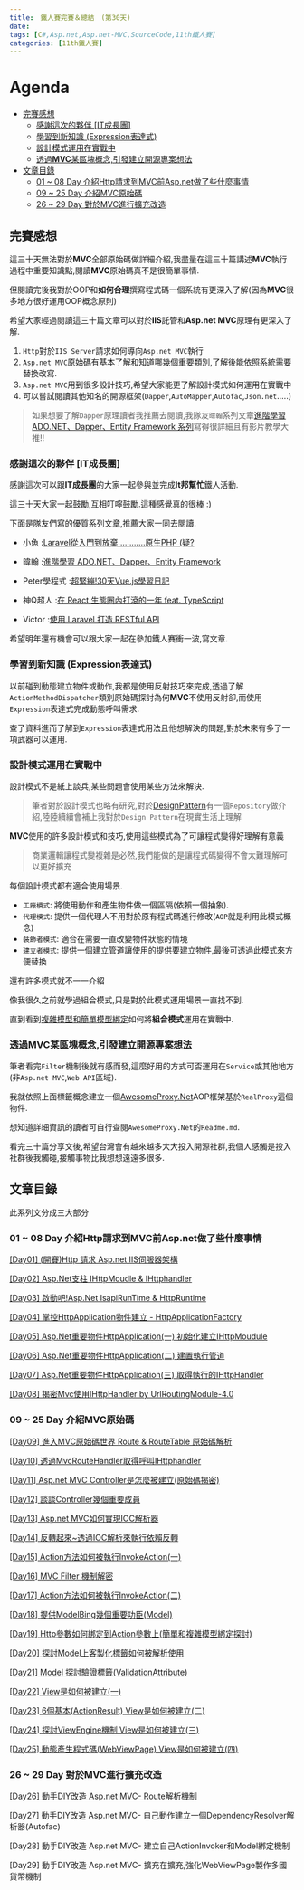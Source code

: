 ```yaml
---
title:　鐵人賽完賽＆總結　(第30天)
date: 
tags: [C#,Asp.net,Asp.net-MVC,SourceCode,11th鐵人賽]
categories: [11th鐵人賽]
---
```


# Agenda<!-- omit in toc -->
- [完賽感想](#%e5%ae%8c%e8%b3%bd%e6%84%9f%e6%83%b3)
  - [感謝這次的夥伴 [IT成長團]](#%e6%84%9f%e8%ac%9d%e9%80%99%e6%ac%a1%e7%9a%84%e5%a4%a5%e4%bc%b4-it%e6%88%90%e9%95%b7%e5%9c%98)
  - [學習到新知識 (Expression表達式)](#%e5%ad%b8%e7%bf%92%e5%88%b0%e6%96%b0%e7%9f%a5%e8%ad%98-expression%e8%a1%a8%e9%81%94%e5%bc%8f)
  - [設計模式運用在實戰中](#%e8%a8%ad%e8%a8%88%e6%a8%a1%e5%bc%8f%e9%81%8b%e7%94%a8%e5%9c%a8%e5%af%a6%e6%88%b0%e4%b8%ad)
  - [透過**MVC**某區塊概念,引發建立開源專案想法](#%e9%80%8f%e9%81%8emvc%e6%9f%90%e5%8d%80%e5%a1%8a%e6%a6%82%e5%bf%b5%e5%bc%95%e7%99%bc%e5%bb%ba%e7%ab%8b%e9%96%8b%e6%ba%90%e5%b0%88%e6%a1%88%e6%83%b3%e6%b3%95)
- [文章目錄](#%e6%96%87%e7%ab%a0%e7%9b%ae%e9%8c%84)
  - [01 ~ 08 Day 介紹Http請求到MVC前Asp.net做了些什麼事情](#01--08-day-%e4%bb%8b%e7%b4%b9http%e8%ab%8b%e6%b1%82%e5%88%b0mvc%e5%89%8daspnet%e5%81%9a%e4%ba%86%e4%ba%9b%e4%bb%80%e9%ba%bc%e4%ba%8b%e6%83%85)
  - [09 ~ 25 Day 介紹MVC原始碼](#09--25-day-%e4%bb%8b%e7%b4%b9mvc%e5%8e%9f%e5%a7%8b%e7%a2%bc)
  - [26 ~ 29 Day 對於MVC進行擴充改造](#26--29-day-%e5%b0%8d%e6%96%bcmvc%e9%80%b2%e8%a1%8c%e6%93%b4%e5%85%85%e6%94%b9%e9%80%a0)

## 完賽感想

這三十天無法對於**MVC**全部原始碼做詳細介紹,我盡量在這三十篇講述**MVC**執行過程中重要知識點,閱讀**MVC**原始碼真不是很簡單事情.

但閱讀完後我對於OOP和**如何合理**撰寫程式碼一個系統有更深入了解(因為**MVC**很多地方很好運用OOP概念原則)

希望大家經過閱讀這三十篇文章可以對於**IIS**託管和**Asp.net MVC**原理有更深入了解.

1. `Http`對於`IIS Server`請求如何導向`Asp.net MVC`執行
2. `Asp.net MVC`原始碼有基本了解和知道哪幾個重要類別,了解後能依照系統需要替換改寫.
3. `Asp.net MVC`用到很多設計技巧,希望大家能更了解設計模式如何運用在實戰中
4. 可以嘗試閱讀其他知名的開源框架(`Dapper`,`AutoMapper`,`Autofac`,`Json.net`.....)

> 如果想要了解`Dapper`原理讀者我推薦去閱讀,我隊友`暐翰`系列文章[進階學習 ADO.NET、Dapper、Entity Framework 系列](https://ithelp.ithome.com.tw/articles/10215127)寫得很詳細且有影片教學大推!!

### 感謝這次的夥伴 [IT成長團]

感謝這次可以跟**IT成長團**的大家一起參與並完成**It邦幫忙**鐵人活動.

這三十天大家一起鼓勵,互相叮嚀鼓勵.這種感覺真的很棒 :)

下面是隊友們寫的優質系列文章,推薦大家一同去閱讀.

* 小魚 :[Laravel從入門到放棄…………原生PHP (疑?](https://ithelp.ithome.com.tw/users/20105694/ironman/2139)

* 暐翰 :[進階學習 ADO.NET、Dapper、Entity Framework ](https://ithelp.ithome.com.tw/users/20105988/ironman/2161)

* Peter學程式 :[超緊繃!30天Vue.js學習日記](https://ithelp.ithome.com.tw/users/20110850/ironman/2171)

* 神Q超人 :[在 React 生態圈內打滾的一年 feat. TypeScript](https://ithelp.ithome.com.tw/users/20106935/ironman/2188)

* Victor :[使用 Laravel 打造 RESTful API](https://ithelp.ithome.com.tw/users/20105865/ironman/2466)

希望明年還有機會可以跟大家一起在參加鐵人賽衝一波,寫文章.

### 學習到新知識 (Expression表達式)

以前碰到動態建立物件或動作,我都是使用反射技巧來完成,透過了解`ActionMethodDispatcher`類別原始碼探討為何**MVC**不使用反射卻,而使用`Expression`表達式完成動態呼叫需求.

查了資料進而了解到`Expression`表達式用法且他想解決的問題,對於未來有多了一項武器可以運用.

### 設計模式運用在實戰中

設計模式不是紙上談兵,某些問題會使用某些方法來解決.

> 筆者對於設計模式也略有研究,對於[DesignPattern](https://github.com/isdaniel/DesignPattern)有一個`Repository`做介紹,陸陸續續會補上我對於`Design Pattern`在現實生活上理解

**MVC**使用的許多設計模式和技巧,使用這些模式為了可讓程式變得好理解有意義

> 商業邏輯讓程式變複雜是必然,我們能做的是讓程式碼變得不會太難理解可以更好擴充

每個設計模式都有適合使用場景.

* `工廠模式`: 將使用動作和產生物件做一個區隔(依賴一個抽象).
* `代理模式`: 提供一個代理人不用對於原有程式碼進行修改(`AOP`就是利用此模式概念)
* `裝飾者模式`: 適合在需要一直改變物件狀態的情境
* `建立者模式`: 提供一個建立管道讓使用的提供要建立物件,最後可透過此模式來方便替換

還有許多模式就不一一介紹

像我很久之前就學過組合模式,只是對於此模式運用場景一直找不到.

直到看到[複雜模型和簡單模型綁定](https://ithelp.ithome.com.tw/articles/10222831#response-311747)如何將**組合模式**運用在實戰中.

### 透過**MVC**某區塊概念,引發建立開源專案想法

筆者看完`Filter`機制後就有感而發,這麼好用的方式可否運用在`Service`或其他地方(非`Asp.net MVC`,`Web API`區域).

我就依照上面標籤概念建立一個[AwesomeProxy.Net](https://github.com/isdaniel/AwesomeProxy.Net)AOP框架基於`RealProxy`這個物件.

想知道詳細資訊的讀者可自行查閱`AwesomeProxy.Net`的`Readme.md`.

看完三十篇分享文後,希望台灣會有越來越多大大投入開源社群,我個人感觸是投入社群後我觸碰,接觸事物比我想想遠遠多很多.

## 文章目錄

此系列文分成三大部分

### 01 ~ 08 Day 介紹Http請求到MVC前Asp.net做了些什麼事情

[[Day01] (開賽)Http 請求 Asp.net IIS伺服器架構](https://ithelp.ithome.com.tw/articles/10214877)

[[Day02] Asp.Net支柱 IHttpMoudle & IHttphandler](https://ithelp.ithome.com.tw/articles/10214999)

[[Day03] 啟動吧!Asp.Net IsapiRunTime & HttpRuntime](https://ithelp.ithome.com.tw/articles/10215221)

[[Day04] 掌控HttpApplication物件建立 - HttpApplicationFactory](https://ithelp.ithome.com.tw/articles/10215400)

[[Day05] Asp.Net重要物件HttpApplication(一) 初始化建立IHttpMoudule](https://ithelp.ithome.com.tw/articles/10215676)

[[Day06] Asp.Net重要物件HttpApplication(二) 建置執行管道](https://ithelp.ithome.com.tw/articles/10216299)

[[Day07] Asp.Net重要物件HttpApplication(三) 取得執行的IHttpHandler](https://ithelp.ithome.com.tw/articles/10216960)

[[Day08] 揭密Mvc使用IHttpHandler by UrlRoutingModule-4.0](https://ithelp.ithome.com.tw/articles/10217375)

### 09 ~ 25 Day 介紹MVC原始碼

[[Day09] 進入MVC原始碼世界 Route & RouteTable 原始碼解析](https://ithelp.ithome.com.tw/articles/10217973)

[[Day10] 透過MvcRouteHandler取得呼叫IHttphandler](https://ithelp.ithome.com.tw/articles/10218521)

[[Day11] Asp.net MVC Controller是怎麼被建立(原始碼揭密)](https://ithelp.ithome.com.tw/articles/10219020)

[[Day12] 談談Controller幾個重要成員](https://ithelp.ithome.com.tw/articles/10219477)

[[Day13] Asp.net MVC如何實現IOC解析器](https://ithelp.ithome.com.tw/articles/10219981)

[[Day14] 反轉起來~透過IOC解析來執行依賴反轉](https://ithelp.ithome.com.tw/articles/10220510)

[[Day15] Action方法如何被執行InvokeAction(一)](https://ithelp.ithome.com.tw/articles/10220964)

[[Day16] MVC Filter 機制解密](https://ithelp.ithome.com.tw/articles/10221403)

[[Day17] Action方法如何被執行InvokeAction(二)](https://ithelp.ithome.com.tw/articles/10221908)

[[Day18] 提供ModelBing幾個重要功臣(Model)](https://ithelp.ithome.com.tw/articles/10222341)

[[Day19] Http參數如何綁定到Action參數上(簡單和複雜模型綁定探討)](https://ithelp.ithome.com.tw/articles/10222831)

[[Day20] 探討Model上客製化標籤如何被解析使用](https://ithelp.ithome.com.tw/articles/10223247)

[[Day21] Model 探討驗證標籤(ValidationAttribute)](https://ithelp.ithome.com.tw/articles/10223704)

[[Day22] View是如何被建立(一)](https://ithelp.ithome.com.tw/articles/10224092)

[[Day23] 6個基本(ActionResult) View是如何被建立(二)](https://ithelp.ithome.com.tw/articles/10224542)

[[Day24] 探討ViewEngine機制 View是如何被建立(三)](https://ithelp.ithome.com.tw/articles/10224865)

[[Day25] 動態產生程式碼(WebViewPage) View是如何被建立(四)](https://ithelp.ithome.com.tw/articles/10225229)

### 26 ~ 29 Day 對於MVC進行擴充改造

[[Day26] 動手DIY改造 Asp.net MVC- Route解析機制](https://ithelp.ithome.com.tw/articles/10225616)

[Day27] 動手DIY改造 Asp.net MVC- 自己動作建立一個DependencyResolver解析器(Autofac)

[Day28] 動手DIY改造 Asp.net MVC- 建立自己ActionInvoker和Model綁定機制

[Day29] 動手DIY改造 Asp.net MVC- 擴充在擴充,強化WebViewPage製作多國貨幣機制
